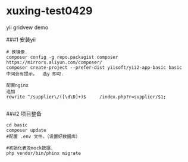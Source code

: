 # xuxing-test0429
yii gridvew demo

###1 安装yii 
```
# 换镜像.
composer config -g repo.packagist composer https://mirrors.aliyun.com/composer/
composer create-project --prefer-dist yiisoft/yii2-app-basic basic
中间会有提示，  选y 即可.

配置nginx 
追加
rewrite ^/supplier\/([\d\D]+)$     /index.php?r=supplier/$1;


```
###2  项目整备
```
cd basic 
composer update
#配置 .env 文件。（设置好数据库）

#初始化表及mock数据.
php vendor/bin/phinx migrate


``` 